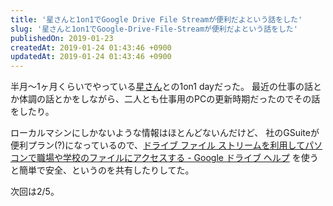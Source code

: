 ```yaml
---
title: '星さんと1on1でGoogle Drive File Streamが便利だよという話をした'
slug: '星さんと1on1でGoogle-Drive-File-Streamが便利だよという話をした'
publishedOn: 2019-01-23
createdAt: 2019-01-24 01:43:46 +0900
updatedAt: 2019-01-24 01:43:46 +0900
---
```

半月〜1ヶ月くらいでやっている[星さん](https://twitter.com/glover)との1on1 dayだった。
最近の仕事の話とか体調の話とかをしながら、二人とも仕事用のPCの更新時期だったのでその話をしたり。

ローカルマシンにしかないような情報はほとんどないんだけど、 社のGSuiteが便利プラン(?)になっているので、[ドライブ ファイル ストリームを利用してパソコンで職場や学校のファイルにアクセスする - Google ドライブ ヘルプ](https://support.google.com/drive/answer/7329379) を使うと簡単で安全、というのを共有したりしてた。

次回は2/5。
